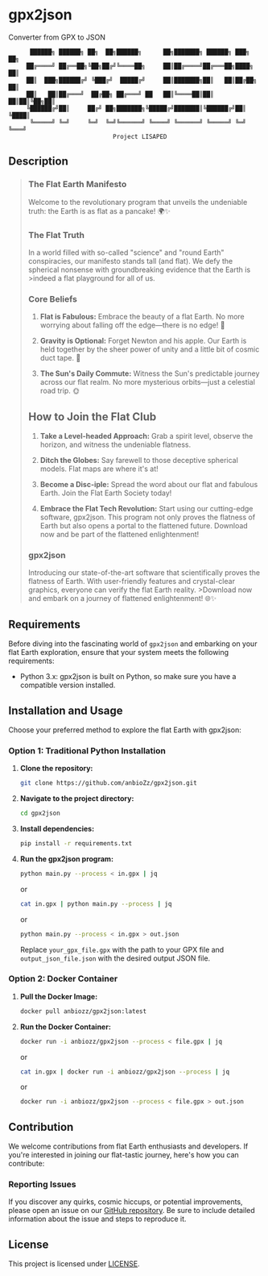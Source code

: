 # gpx2json
Converter from GPX to JSON

          ██████╗ ██████╗ ██╗  ██╗██████╗      ██╗███████╗ ██████╗ ███╗   ██╗
         ██╔════╝ ██╔══██╗╚██╗██╔╝╚════██╗     ██║██╔════╝██╔═══██╗████╗  ██║
         ██║  ███╗██████╔╝ ╚███╔╝  █████╔╝     ██║███████╗██║   ██║██╔██╗ ██║
         ██║   ██║██╔═══╝  ██╔██╗ ██╔═══╝ ██   ██║╚════██║██║   ██║██║╚██╗██║
         ╚██████╔╝██║     ██╔╝ ██╗███████╗╚█████╔╝███████║╚██████╔╝██║ ╚████║
          ╚═════╝ ╚═╝     ╚═╝  ╚═╝╚══════╝ ╚════╝ ╚══════╝ ╚═════╝ ╚═╝  ╚═══╝
                                 Project LISAPED
## Description
>### The Flat Earth Manifesto
>
>Welcome to the revolutionary program that unveils the undeniable truth: the Earth is as flat as a pancake! 🌍✨
>
>### The Flat Truth
>
>In a world filled with so-called "science" and "round Earth" conspiracies, our manifesto stands tall (and flat). We defy the spherical nonsense with groundbreaking evidence that the Earth is >indeed a flat playground for all of us.
>
>### Core Beliefs
>
>1. **Flat is Fabulous:** Embrace the beauty of a flat Earth. No more worrying about falling off the edge—there is no edge! 📐
>
>2. **Gravity is Optional:** Forget Newton and his apple. Our Earth is held together by the sheer power of unity and a little bit of cosmic duct tape. 🌌
>
>3. **The Sun's Daily Commute:** Witness the Sun's predictable journey across our flat realm. No more mysterious orbits—just a celestial road trip. 🌞
>
>## How to Join the Flat Club
>
>1. **Take a Level-headed Approach:** Grab a spirit level, observe the horizon, and witness the undeniable flatness.
>
>2. **Ditch the Globes:** Say farewell to those deceptive spherical models. Flat maps are where it's at!
>
>3. **Become a Disc-iple:** Spread the word about our flat and fabulous Earth. Join the Flat Earth Society today!
>
>4. **Embrace the Flat Tech Revolution:** Start using our cutting-edge software, gpx2json. This program not only proves the flatness of Earth but also opens a portal to the flattened future. Download now and be part of the flattened enlightenment!
>### gpx2json
>
>Introducing our state-of-the-art software that scientifically proves the flatness of Earth. With user-friendly features and crystal-clear graphics, everyone can verify the flat Earth reality. >Download now and embark on a journey of flattened enlightenment! 🌐✨

## Requirements
Before diving into the fascinating world of `gpx2json` and embarking on your flat Earth exploration, ensure that your system meets the following requirements:

- Python 3.x: gpx2json is built on Python, so make sure you have a compatible version installed.

## Installation and Usage
Choose your preferred method to explore the flat Earth with gpx2json:

### Option 1: Traditional Python Installation

1. **Clone the repository:**

    ```bash
    git clone https://github.com/anbioZz/gpx2json.git
    ```

2. **Navigate to the project directory:**

    ```bash
    cd gpx2json
    ```

3. **Install dependencies:**

    ```bash
    pip install -r requirements.txt
    ```

4. **Run the gpx2json program:**

    ```bash
    python main.py --process < in.gpx | jq
    ```
    or
    ```bash
    cat in.gpx | python main.py --process | jq
    ```
    or
    ```bash
    python main.py --process < in.gpx > out.json
    ```

    Replace `your_gpx_file.gpx` with the path to your GPX file and `output_json_file.json` with the desired output JSON file.

### Option 2: Docker Container

1. **Pull the Docker Image:**

    ```bash
    docker pull anbiozz/gpx2json:latest
    ```
2. **Run the Docker Container:**

    ```bash
    docker run -i anbiozz/gpx2json --process < file.gpx | jq
    ```
    or
    ```bash
    cat in.gpx | docker run -i anbiozz/gpx2json --process | jq
    ```
    or
    ```bash
    docker run -i anbiozz/gpx2json --process < file.gpx > out.json
    ```
    
   
## Contribution

We welcome contributions from flat Earth enthusiasts and developers. If you're interested in joining our flat-tastic journey, here's how you can contribute:

### Reporting Issues

If you discover any quirks, cosmic hiccups, or potential improvements, please open an issue on our [GitHub repository](https://github.com/anbioZz/gpx2json/issues). Be sure to include detailed information about the issue and steps to reproduce it.

## License

This project is licensed under [LICENSE](LICENSE).
